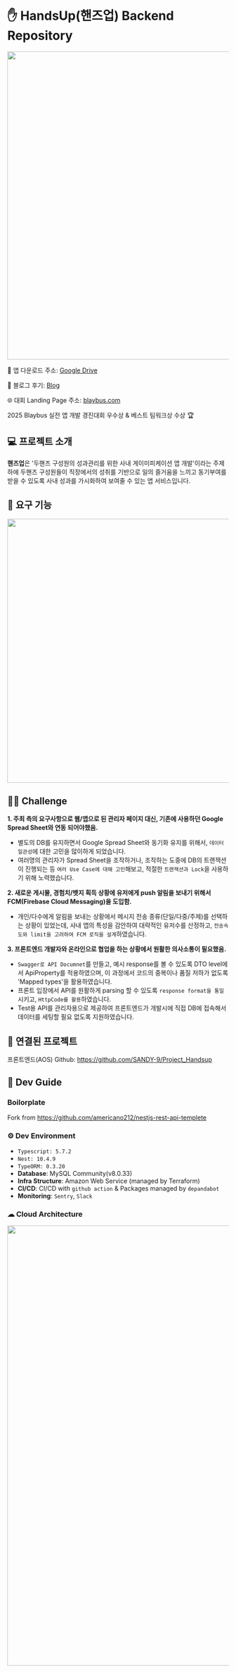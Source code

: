 # ✋ HandsUp(핸즈업) Backend Repository

<p align="center"><img src="https://github.com/user-attachments/assets/2b8a2d87-5485-4603-958a-37e5b95dab71" width=700 /></p>

🔗 앱 다운로드 주소: [Google Drive](https://drive.google.com/file/d/18jB757HNz_yXisM7PNiVq3MSB2pzf3F5/view?usp=sharing)

📃 블로그 후기: [Blog](https://blog.dongjun.me/124)

🌐 대회 Landing Page 주소: [blaybus.com](https://www.blaybus.com/activities/407/landing)

2025 Blaybus 실전 앱 개발 경진대회 우수상 & 베스트 팀워크상 수상 🏆

## 💻 프로젝트 소개

**핸즈업**은 '두핸즈 구성원의 성과관리를 위한 사내 게이미피케이션 앱 개발'이라는 주제 하에 두핸즈 구성원들이 직장에서의 성취를 기반으로 일의 즐거움을 느끼고 동기부여를 받을 수 있도록 사내 성과를 가시화하여 보여줄 수 있는 앱 서비스입니다.

## 🔧 요구 기능

<p align="center"><img src="https://github.com/user-attachments/assets/2dda8f0e-21ad-41ab-8f08-6590698f5f7d" width=600 /></p>

## 🏃‍♂️ Challenge

**1. 주최 측의 요구사항으로 웹/앱으로 된 관리자 페이지 대신, 기존에 사용하던 Google Spread Sheet와 연동 되어야했음.**

- 별도의 DB를 유지하면서 Google Spread Sheet와 동기화 유지를 위해서, `데이터 일관성`에 대한 고민을 많이하게 되었습니다.
- 여러명의 관리자가 Spread Sheet을 조작하거나, 조작하는 도중에 DB의 트랜잭션이 진행되는 등 `여러 Use Case에 대해 고민`해보고, 적절한 `트랜잭션과 Lock`을 사용하기 위해 노력했습니다.

**2. 새로운 게시물, 경험치/뱃지 획득 상황에 유저에게 push 알림을 보내기 위해서 FCM(Firebase Cloud Messaging)을 도입함.**

- 개인/다수에게 알림을 보내는 상황에서 메시지 전송 종류(단일/다중/주제)를 선택하는 상황이 있었는데, 사내 앱의 특성을 감안하여 대략적인 유저수를 산정하고, `전송속도와 limit을 고려하여 FCM 로직을 설계`하였습니다.

**3. 프론트엔드 개발자와 온라인으로 협업을 하는 상황에서 원활한 의사소통이 필요했음.**

- `Swagger로 API Documnet`를 만들고, 예시 response를 볼 수 있도록 DTO level에서 ApiProperty를 적용하였으며, 이 과정에서 코드의 중복이나 품질 저하가 없도록 'Mapped types'을 활용하였습니다.
- 프론트 입장에서 API를 원활하게 parsing 할 수 있도록 `response format을 통일`시키고, `HttpCode를 활용`하였습니다.
- Test용 API를 관리자용으로 제공하여 프론트엔드가 개발시에 직접 DB에 접속해서 데이터를 세팅할 필요 없도록 지원하였습니다.

## 🔗 연결된 프로젝트

프론트엔드(AOS) Github: https://github.com/SANDY-9/Project_Handsup

## 🔨 Dev Guide

### Boilorplate

Fork from https://github.com/americano212/nestjs-rest-api-templete

### ⚙ Dev Environment

- `Typescript: 5.7.2`
- `Nest: 10.4.9`
- `TypeORM: 0.3.20`
- **Database**: MySQL Community(v8.0.33)
- **Infra Structure**: Amazon Web Service (managed by Terraform)
- **CI/CD**: CI/CD with `github action` & Packages managed by `depandabot`
- **Monitoring**: `Sentry`, `Slack`

### ☁ Cloud Architecture

<p align="center"><img src="https://github.com/user-attachments/assets/d90cfbf6-53e1-49a7-9ae0-b850b0b506f8" width=1000 /></p>
